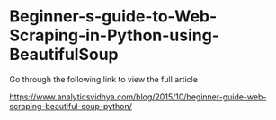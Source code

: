 # Beginner-s-guide-to-Web-Scraping-in-Python-using-BeautifulSoup

Go through the following link to view the full article

https://www.analyticsvidhya.com/blog/2015/10/beginner-guide-web-scraping-beautiful-soup-python/
